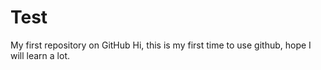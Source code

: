 # Test
My first repository on GitHub
Hi, this is my first time to use github, hope I will learn a lot.
